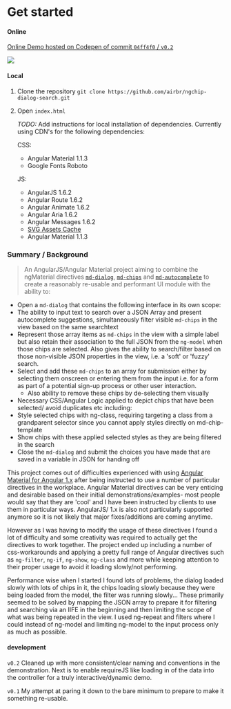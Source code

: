 


# Get started

#### Online

[Online Demo hosted on Codepen of commit `04ff4f0` / `v0.2`](https://codepen.io/airbridge/pen/mWrYxv)

![](https://i.imgur.com/OV0Zbwy.gif)

#### Local

1. Clone the repository `git clone https://github.com/airbr/ngchip-dialog-search.git`
2. Open `index.html`

	_TODO:_ Add instructions for local installation of dependencies. Currently using CDN's for the following dependencies:
	
	CSS:
	
	* Angular Material 1.1.3
	* Google Fonts Roboto

	
	JS:
	
	* AngularJS 1.6.2
	* Angular Route 1.6.2
	* Angular Animate 1.6.2
	* Angular Aria 1.6.2
	* Angular Messages 1.6.2
	* [SVG Assets Cache](https://github.com/angular/material/blob/master/docs/guides/CODEPEN.md)
	* Angular Material 1.1.3

<!--### Suggestions for testing:

1. Change out JSON Array - either change the name of chips from `thing` to match your array properties or to adjust your array items proprties to `thing` to be visible on the chip label/ avoid errors.
2. Try putting a reasonably big JSON array in there. The Dialog should still load quickly and the suggestions/chips you see should still perform quickly.
3. Try throwing at the search input / selection of chips all the possibilities you could think of including:
	* Auto-completion if you type out the suggestion in full
	* Seeing selected/non-selected chips filtered below as you type
	* Selected/de-selecting chips
	* The view of selected of chips at rest i.e. no input in the search text
4. Look at the 'dev console' button to seen an example of the kind of array could comes out of the choices you submitted for practical use/interaction with the back-end.-->

### Summary / Background

> An AngularJS/Angular Material project aiming to combine the ngMaterial directives [`md-dialog`](https://material.angularjs.org/latest/api/directive/mdDialog), [`md-chips`](https://material.angularjs.org/latest/api/directive/mdChips) and [`md-autocomplete`](https://material.angularjs.org/latest/api/directive/mdAutocomplete) to create a reasonably re-usable and performant UI module with the ability to:
> 
  * Open a `md-dialog` that contains the following interface in its own scope:
  * The ability to input text to search over a JSON Array and present autocomplete suggestions, simultaneously filter visible `md-chips` in the view based on the same searchtext
  * Represent those array items as `md-chips` in the view with a simple label but also retain their association to the full JSON from the `ng-model` when those chips are selected. Also gives the ability to search/filter based on those non-visible JSON properties in the view, i.e. a 'soft' or 'fuzzy' search.
  * Select and add these `md-chips` to an array for submission either by selecting them onscreen or entering them from the input i.e. for a form as part of a potential sign-up process or other user interaction.
  	* Also ability to remove these chips by de-selecting them visually
  * Necessary CSS/Angular Logic applied to depict chips that have been selected/ avoid duplicates etc including:
   * Style selected chips with ng-class, requiring targeting a class from a grandparent selector since you cannot apply styles directly on md-chip-template
   * Show chips with these applied selected styles as they are being filtered in the search
  * Close the `md-dialog` and submit the choices you have made that are saved in a variable in JSON for handing off
  

This project comes out of difficulties experienced with using [Angular Material for Angular 1.x](https://material.angularjs.org/latest/) after being instructed to use a number of particular directives in the workplace. Angular Material directives can be very enticing and desirable based on their initial demonstrations/examples- most people would say that they are 'cool' and I have been instructed by clients to use them in particular ways. AngularJS/ 1.x is also not particularly supported anymore so it is not likely that major fixes/additions are coming anytime.

However as I was having to modify the usage of these directives I found a lot of difficulty and some creativity was required to actually get the directives to work together. The project ended up including a number of css-workarounds and applying a pretty full range of Angular directives such as `ng-filter`, `ng-if`, `ng-show`, `ng-class` and more while keeping attention to their proper usage to avoid it loading slowly/not performing. 

Performance wise when I started I found lots of problems, the dialog loaded slowly with lots of chips in it, the chips loading slowly because they were being loaded from the model, the filter was running slowly... These primarily seemed to be solved by mapping the JSON array to prepare it for filtering and searching via an IIFE in the beginning and then limiting the scope of what was being repeated in the view. I used ng-repeat and filters where I could instead of ng-model and limiting ng-model to the input process only as much as possible.


#### development

`v0.2` Cleaned up with more consistent/clear naming and conventions in the demonstration. Next is to enable requireJS like loading in of the data into the controller for a truly interactive/dynamic demo.

`v0.1` My attempt at paring it down to the bare minimum to prepare to make it something re-usable.
		

